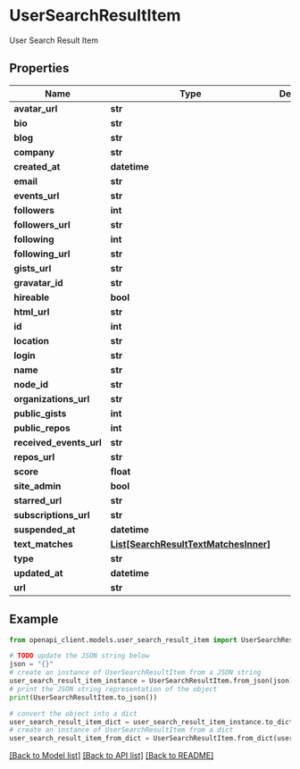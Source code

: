 # UserSearchResultItem

User Search Result Item

## Properties

Name | Type | Description | Notes
------------ | ------------- | ------------- | -------------
**avatar_url** | **str** |  | 
**bio** | **str** |  | [optional] 
**blog** | **str** |  | [optional] 
**company** | **str** |  | [optional] 
**created_at** | **datetime** |  | [optional] 
**email** | **str** |  | [optional] 
**events_url** | **str** |  | 
**followers** | **int** |  | [optional] 
**followers_url** | **str** |  | 
**following** | **int** |  | [optional] 
**following_url** | **str** |  | 
**gists_url** | **str** |  | 
**gravatar_id** | **str** |  | 
**hireable** | **bool** |  | [optional] 
**html_url** | **str** |  | 
**id** | **int** |  | 
**location** | **str** |  | [optional] 
**login** | **str** |  | 
**name** | **str** |  | [optional] 
**node_id** | **str** |  | 
**organizations_url** | **str** |  | 
**public_gists** | **int** |  | [optional] 
**public_repos** | **int** |  | [optional] 
**received_events_url** | **str** |  | 
**repos_url** | **str** |  | 
**score** | **float** |  | 
**site_admin** | **bool** |  | 
**starred_url** | **str** |  | 
**subscriptions_url** | **str** |  | 
**suspended_at** | **datetime** |  | [optional] 
**text_matches** | [**List[SearchResultTextMatchesInner]**](SearchResultTextMatchesInner.md) |  | [optional] 
**type** | **str** |  | 
**updated_at** | **datetime** |  | [optional] 
**url** | **str** |  | 

## Example

```python
from openapi_client.models.user_search_result_item import UserSearchResultItem

# TODO update the JSON string below
json = "{}"
# create an instance of UserSearchResultItem from a JSON string
user_search_result_item_instance = UserSearchResultItem.from_json(json)
# print the JSON string representation of the object
print(UserSearchResultItem.to_json())

# convert the object into a dict
user_search_result_item_dict = user_search_result_item_instance.to_dict()
# create an instance of UserSearchResultItem from a dict
user_search_result_item_from_dict = UserSearchResultItem.from_dict(user_search_result_item_dict)
```
[[Back to Model list]](../README.md#documentation-for-models) [[Back to API list]](../README.md#documentation-for-api-endpoints) [[Back to README]](../README.md)


